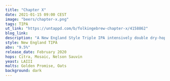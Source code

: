 ```yaml
---
title: "Chapter X"
date: 2021-01-15 09:00 CEST
image: "beers/chapter-x.png"
tags: TIPA
ut_link: "https://untappd.com/b/folkingebrew-chapter-x/4158862"
blog_link:
description: "A New England Style Triple IPA intensively double dry-hopped with Citra, Mosaic and Nelson Sauvin."
style: New England TIPA
abv: "9.5%"
release_date: February 2020
hops: Citra, Mosaic, Nelson Sauvin
yeast: LAIII
malts: Golden Promise, Oats
background: dark
---
```

